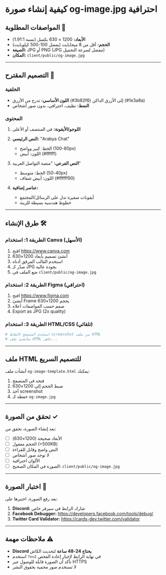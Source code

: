 # كيفية إنشاء صورة og-image.jpg احترافية

## المواصفات المطلوبة 📐

- **الأبعاد:** 1200 × 630 بكسل (نسبة 1.91:1)
- **الحجم:** أقل من 8 ميجابايت (يفضل 100-500 كيلوبايت)
- **الصيغة:** JPG أو PNG (JPG مفضل لسرعة التحميل)
- **المكان:** `client/public/og-image.jpg`

---

## التصميم المقترح 🎨

### الخلفية
- **اللون الأساسي:** تدرج من الأزرق (#3b82f6) إلى الأزرق الداكن (#1e3a8a)
- **النمط:** نظيف، احترافي، بدون صور أشخاص

### المحتوى
1. **اللوجو/الأيقونة:** في المنتصف أو الأعلى
2. **النص الرئيسي:** "Arabya Chat"
   - الخط: كبير وواضح (80-100px)
   - اللون: أبيض (#ffffff)
   
3. **النص الفرعي:** "منصة التواصل العربية"
   - الخط: متوسط (40-50px)
   - اللون: أبيض شفاف (#ffffff90)

4. **عناصر إضافية:**
   - أيقونات صغيرة تدل على الرسائل/المجتمع
   - خطوط هندسية بسيطة للزينة

---

## طرق الإنشاء 🛠️

### الطريقة 1: استخدام Canva (الأسهل)
1. افتح https://www.canva.com
2. أنشئ تصميم بأبعاد 1200×630
3. استخدم القالب المرفق أدناه
4. صدّر كـ JPG بجودة عالية
5. ضع الملف في `client/public/og-image.jpg`

### الطريقة 2: استخدام Figma (احترافي)
1. افتح https://www.figma.com
2. أنشئ Frame بحجم 1200×630
3. صمم حسب المواصفات أعلاه
4. Export as JPG (2x quality)

### الطريقة 3: استخدام HTML/CSS (تلقائي)
```bash
# استخدم المتصفح لالتقاط screenshot من ملف HTML
# سأنشئ ملف HTML جاهز...
```

---

## ملف HTML للتصميم السريع

أنشأت ملف `og-image-template.html` يمكنك:
1. فتحه في المتصفح
2. ضبط الحجم إلى 1200×630
3. أخذ screenshot
4. حفظه كـ `og-image.jpg`

---

## تحقق من الصورة ✓

بعد إنشاء الصورة، تحقق من:
- [ ] الأبعاد صحيحة (1200×630)
- [ ] الحجم معقول (<500KB)
- [ ] النص واضح وقابل للقراءة
- [ ] لا توجد صور أشخاص
- [ ] الألوان احترافية
- [ ] الصورة في المكان الصحيح: `client/public/og-image.jpg`

---

## اختبار الصورة 🧪

بعد رفع الصورة، اختبرها على:
1. **Discord:** شارك الرابط في سيرفر خاص
2. **Facebook Debugger:** https://developers.facebook.com/tools/debug/
3. **Twitter Card Validator:** https://cards-dev.twitter.com/validator

---

## ملاحظات مهمة ⚠️

- **Discord يحتاج 24-48 ساعة** لتحديث الكاش
- استخدم `?v=2` في نهاية الرابط لإجبار إعادة الفحص
- تأكد أن الصورة قابلة للوصول عبر HTTPS
- لا تستخدم صور محمية بحقوق النشر